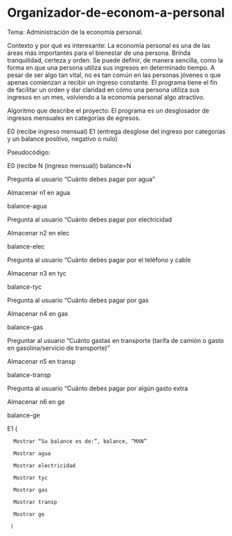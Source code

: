 # Organizador-de-econom-a-personal
Tema: Administración de la economía personal.

Contexto y por qué es interesante: La economía personal es una de las áreas más importantes para el bienestar de una persona. Brinda tranquilidad, certeza y orden. Se puede definir, de manera sencilla, como la forma en que una persona utiliza sus ingresos en determinado tiempo. A pesar de ser algo tan vital, no es tan común en las personas jóvenes o que apenas comienzan a recibir un ingreso constante. El programa tiene el fin de facilitar un orden y dar claridad en cómo una persona utiliza sus ingresos en un mes, volviendo a la economía personal algo atractivo.

Algoritmo que describe el proyecto: El programa es un desglosador de ingresos mensuales en categorías de egresos. 

E0 (recibe ingreso mensual)
E1 (entrega desglose del ingreso por categorías y un balance positivo, negativo o nulo)

Pseudocódigo:

E0 (recibe N (ingreso mensual))
balance=N

Pregunta al usuario “Cuánto debes pagar por agua”

Almacenar n1 en agua

balance-agua

Pregunta al usuario “Cuánto debes pagar por electricidad

Almacenar n2 en elec

balance-elec

Pregunta al usuario “Cuánto debes pagar por el teléfono y cable

Almacenar n3 en tyc

balance-tyc

Pregunta al usuario “Cuánto debes pagar por gas

Almacenar n4 en gas

balance-gas

Preguntar al usuario “Cuánto gastas en transporte (tarifa de camión o gasto en gasolina/servicio de transporte)”

Almacenar n5 en transp

balance-transp

Pregunta al usuario “Cuánto debes pagar por algún gasto extra

Almacenar n6 en ge

balance-ge

E1 (

      Mostrar “Su balance es de:”, balance, “MXN”
      
      Mostrar agua
      
      Mostrar electricidad
      
      Mostrar tyc
      
      Mostrar gas
      
      Mostrar transp
      
      Mostrar ge
      
     ) 
